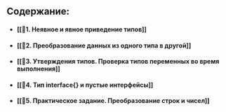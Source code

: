 
## Содержание:
- #### [[📘1. Неявное и явное приведение типов]]
- #### [[📘2. Преобразование данных из одного типа в другой]]
- #### [[📘3. Утверждения типов. Проверка типов переменных во время выполнения]]
- #### [[📘4. Тип interface{} и пустые интерфейсы]]
- #### [[📘5. Практическое задание. Преобразование строк и чисел]]
